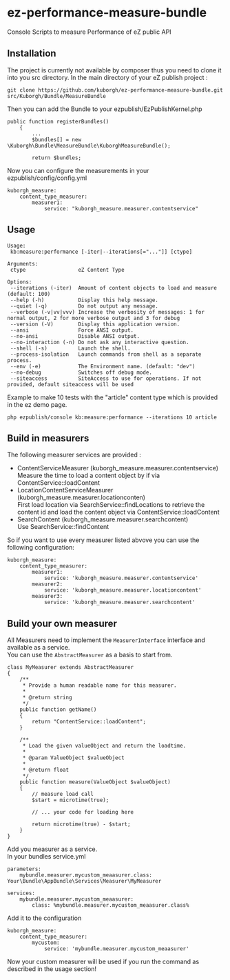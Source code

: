 ez-performance-measure-bundle
=============================

Console Scripts to measure Performance of eZ public API

Installation
------------

The project is currently not available by composer thus you need to clone it into you src directory.
In the main directory of your eZ publish project :
```
git clone https://github.com/kuborgh/ez-performance-measure-bundle.git src/Kuborgh/Bundle/MeasureBundle
```

Then you can add the Bundle to your ezpublish/EzPublishKernel.php
```
public function registerBundles()
    {
        ...
        $bundles[] = new \Kuborgh\Bundle\MeasureBundle\KuborghMeasureBundle();

        return $bundles;
```

Now you can configure the measurements in your ezpublish/config/config.yml
```
kuborgh_measure:
    content_type_measurer:
        measurer1:
            service: "kuborgh_measure.measurer.contentservice"
```

Usage
-------

```
Usage:
 kb:measure:performance [-iter|--iterations[="..."]] [ctype]

Arguments:
 ctype                 eZ Content Type

Options:
 --iterations (-iter)  Amount of content objects to load and measure (default: 100)
 --help (-h)           Display this help message.
 --quiet (-q)          Do not output any message.
 --verbose (-v|vv|vvv) Increase the verbosity of messages: 1 for normal output, 2 for more verbose output and 3 for debug
 --version (-V)        Display this application version.
 --ansi                Force ANSI output.
 --no-ansi             Disable ANSI output.
 --no-interaction (-n) Do not ask any interactive question.
 --shell (-s)          Launch the shell.
 --process-isolation   Launch commands from shell as a separate process.
 --env (-e)            The Environment name. (default: "dev")
 --no-debug            Switches off debug mode.
 --siteaccess          SiteAccess to use for operations. If not provided, default siteaccess will be used

```

Example to make 10 tests with the "article" content type which is provided in the ez demo page.
```
php ezpublish/console kb:measure:performance --iterations 10 article
```


Build in measurers
------------------

The following measurer services are provided :

* ContentServiceMeasurer (kuborgh_measure.measurer.contentservice)<br>
  Measure the time to load a content object by if via ContentService::loadContent
* LocationContentServiceMeasurer (kuborgh_measure.measurer.locationconten)<br>
  First load location via SearchService::findLocations to retrieve the content id and load the content object via ContentService::loadContent
* SearchContent (kuborgh_measure.measurer.searchcontent)<br>
  Use SearchService::findContent

So if you want to use every measurer listed abvove you can use the following configuration:
```
kuborgh_measure:
    content_type_measurer:
        measurer1:
            service: 'kuborgh_measure.measurer.contentservice'
		measurer2:
			service: 'kuborgh_measure.measurer.locationcontent'
		measurer3:
			service: 'kuborgh_measure.measurer.searchcontent'
```

Build your own measurer
-----------------------

All Measurers need to implement the ```MeasurerInterface``` interface and available as a service.<br>
You can use the ```AbstractMeasurer``` as a basis to start from.

```
class MyMeasurer extends AbstractMeasurer
{
	/**
     * Provide a human readable name for this measurer.
     *
     * @return string
     */
    public function getName()
    {
        return "ContentService::loadContent";
    }

    /**
	 * Load the given valueObject and return the loadtime.
	 *
	 * @param ValueObject $valueObject
	 *
	 * @return float
	 */
	public function measure(ValueObject $valueObject)
	{
		// measure load call
		$start = microtime(true);

		// ... your code for loading here

		return microtime(true) - $start;
	}
}
```

Add you measurer as a service.<br>
In your bundles service.yml
```
parameters:
    mybundle.measurer.mycustom_meaasurer.class: Your\Bundle\AppBundle\Services\Measurer\MyMeasurer

services:
	mybundle.measurer.mycustom_meaasurer:
		class: %mybundle.measurer.mycustom_meaasurer.class%
```

Add it to the configuration
```
kuborgh_measure:
    content_type_measurer:
    	mycustom:
			service: 'mybundle.measurer.mycustom_meaasurer'
```

Now your custom measurer will be used if you run the command as described in the usage section!